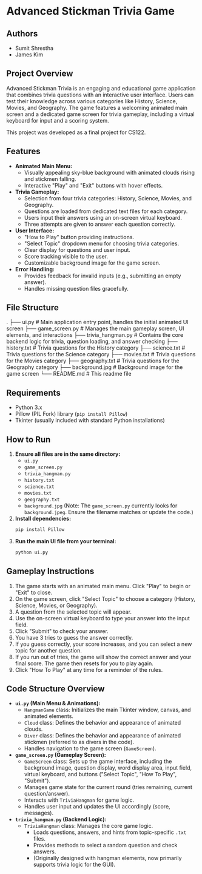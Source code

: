 # Advanced Stickman Trivia Game

## Authors

* Sumit Shrestha
* James Kim

## Project Overview

Advanced Stickman Trivia is an engaging and educational game application that combines trivia questions with an interactive user interface. Users can test their knowledge across various categories like History, Science, Movies, and Geography. The game features a welcoming animated main screen and a dedicated game screen for trivia gameplay, including a virtual keyboard for input and a scoring system.

This project was developed as a final project for CS122.

## Features

* **Animated Main Menu:**
    * Visually appealing sky-blue background with animated clouds rising and stickmen falling.
    * Interactive "Play" and "Exit" buttons with hover effects.
* **Trivia Gameplay:**
    * Selection from four trivia categories: History, Science, Movies, and Geography.
    * Questions are loaded from dedicated text files for each category.
    * Users input their answers using an on-screen virtual keyboard.
    * Three attempts are given to answer each question correctly.
* **User Interface:**
    * "How to Play" button providing instructions.
    * "Select Topic" dropdown menu for choosing trivia categories.
    * Clear display for questions and user input.
    * Score tracking visible to the user.
    * Customizable background image for the game screen.
* **Error Handling:**
    * Provides feedback for invalid inputs (e.g., submitting an empty answer).
    * Handles missing question files gracefully.

## File Structure
.
├── ui.py                   # Main application entry point, handles the initial animated UI screen
├── game_screen.py          # Manages the main gameplay screen, UI elements, and interactions
├── trivia_hangman.py       # Contains the core backend logic for trivia, question loading, and answer checking
├── history.txt             # Trivia questions for the History category
├── science.txt             # Trivia questions for the Science category
├── movies.txt              # Trivia questions for the Movies category
├── geography.txt           # Trivia questions for the Geography category
├── background.jpg          # Background image for the game screen
└── README.md               # This readme file

## Requirements

* Python 3.x
* Pillow (PIL Fork) library (`pip install Pillow`)
* Tkinter (usually included with standard Python installations)

## How to Run

1.  **Ensure all files are in the same directory:**
    * `ui.py`
    * `game_screen.py`
    * `trivia_hangman.py`
    * `history.txt`
    * `science.txt`
    * `movies.txt`
    * `geography.txt`
    * `background.jpg` (Note: The `game_screen.py` currently looks for `background.jpeg`. Ensure the filename matches or update the code.)
2.  **Install dependencies:**
    ```bash
    pip install Pillow
    ```
3.  **Run the main UI file from your terminal:**
    ```bash
    python ui.py
    ```

## Gameplay Instructions

1.  The game starts with an animated main menu. Click "Play" to begin or "Exit" to close.
2.  On the game screen, click "Select Topic" to choose a category (History, Science, Movies, or Geography).
3.  A question from the selected topic will appear.
4.  Use the on-screen virtual keyboard to type your answer into the input field.
5.  Click "Submit" to check your answer.
6.  You have 3 tries to guess the answer correctly.
7.  If you guess correctly, your score increases, and you can select a new topic for another question.
8.  If you run out of tries, the game will show the correct answer and your final score. The game then resets for you to play again.
9.  Click "How To Play" at any time for a reminder of the rules.

## Code Structure Overview

* **`ui.py` (Main Menu & Animations):**
    * `HangmanGame` class: Initializes the main Tkinter window, canvas, and animated elements.
    * `Cloud` class: Defines the behavior and appearance of animated clouds.
    * `Diver` class: Defines the behavior and appearance of animated stickmen (referred to as divers in the code).
    * Handles navigation to the game screen (`GameScreen`).
* **`game_screen.py` (Gameplay Screen):**
    * `GameScreen` class: Sets up the game interface, including the background image, question display, word display area, input field, virtual keyboard, and buttons ("Select Topic", "How To Play", "Submit").
    * Manages game state for the current round (tries remaining, current question/answer).
    * Interacts with `TriviaHangman` for game logic.
    * Handles user input and updates the UI accordingly (score, messages).
* **`trivia_hangman.py` (Backend Logic):**
    * `TriviaHangman` class: Manages the core game logic.
        * Loads questions, answers, and hints from topic-specific `.txt` files.
        * Provides methods to select a random question and check answers.
        * (Originally designed with hangman elements, now primarily supports trivia logic for the GUI).

